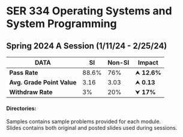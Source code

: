 # SER 334 Operating Systems and System Programming #
## Spring 2024 A Session (1/11/24 - 2/25/24) ##

| DATA                       | **SI** | **Non-SI** | **Impact**         |
|----------------------------|--------|------------|--------------------|
| **Pass Rate**              | 88.6%  | 76%        | &#x2B9D; **12.6%** |
| **Avg. Grade Point Value** | 3.16   | 3.03       | &#x2B9D; **0.13**  |
| **Withdraw Rate**          | 3%     | 20%        | &#x2B9F; **17%**   |

#### Directories: ####
Samples contains sample problems provided for each module.  
Slides contains both original and posted slides used during sessions.